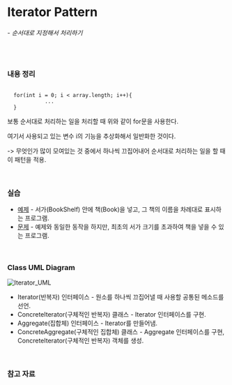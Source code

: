 # Iterator Pattern
###### - 순서대로 지정해서 처리하기
<br />

### 내용 정리
<pre><code>
  for(int i = 0; i < array.length; i++){ 
            ...
  }
</code></pre>
보통 순서대로 처리하는 일을 처리할 때 위와 같이 for문을 사용한다.

여기서 사용되고 있는 변수 i의 기능을 추상화해서 일반화한 것이다.

-> 무엇인가 많이 모여있는 것 중에서 하나씩 끄집어내어 순서대로 처리하는 일을 할 때 이 패턴을 적용.

<br />

### 실습
* [예제](./Iterator_Sample) - 서가(BookShelf) 안에 책(Book)을 넣고, 그 책의 이름을 차례대로 표시하는 프로그램.
* [문제](./Iterator_A1) - 예제와 동일한 동작을 하지만, 최초의 서가 크기를 초과하여 책을 넣을 수 있는 프로그램.

<br />

### Class UML Diagram
![Iterator_UML](https://user-images.githubusercontent.com/35367660/113180364-9f8f2500-928b-11eb-9d94-f88b78437edd.PNG)

* Iterator(반복자) 인터페이스 - 원소를 하나씩 끄집어낼 때 사용할 공통된 메소드를 선언.
* ConcreteIterator(구체적인 반복자) 클래스 - Iterator 인터페이스를 구현.
* Aggregate(집합체) 인터페이스 - Iterator를 만들어냄.
* ConcreteAggregate(구체적인 집합체) 클래스 - Aggregate 인터페이스를 구현, ConcreteIterator(구체적인 반복자) 객체를 생성.
<br />

### 참고 자료
